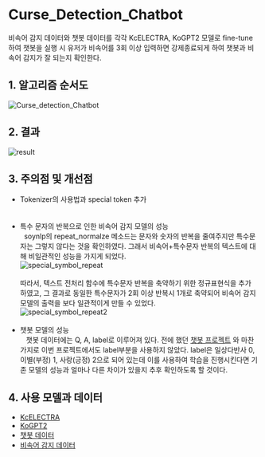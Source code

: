 # Curse_Detection_Chatbot
비속어 감지 데이터와 챗봇 데이터를 각각 KcELECTRA, KoGPT2 모델로 fine-tune 하여 챗봇을 실행 시 유저가 비속어를 3회 이상 입력하면 강제종료되게 하여 챗봇과 비속어 감지가 잘 되는지 확인한다.

## 1. 알고리즘 순서도
![Curse_detection_Chatbot](https://user-images.githubusercontent.com/86700191/209318615-442ba344-d6b8-453c-bf44-af1b3472c8de.png)

## 2. 결과
![result](https://user-images.githubusercontent.com/86700191/210519072-148d8a94-7ef0-494e-bc1c-071a133aba2c.PNG)

## 3. 주의점 및 개선점
- Tokenizer의 사용법과 special token 추가<br>
<br><br>
- 특수 문자의 반복으로 인한 비속어 감지 모델의 성능<br>
&nbsp;&nbsp;soynlp의 repeat_normalze 메소드는 문자와 숫자의 반복을 줄여주지만 특수문자는 그렇지 않다는 것을 확인하였다. 그래서 비속어+특수문자 반복의 텍스트에 대해 비일관적인 성능을 가지게 되었다.<br>
![special_symbol_repeat](https://user-images.githubusercontent.com/86700191/210926740-a938d3eb-5351-4ca7-806e-e3329e862f6e.PNG) <br><br>
따라서, 텍스트 전처리 함수에 특수문자 반복을 축약하기 위한 정규표현식을 추가 하였고, 그 결과로 동일한 특수문자가 2회 이상 반복시 1개로 축약되어 비속어 감지 모델의 출력을 보다 일관적이게 만들 수 있었다.<br>
![special_symbol_repeat2](https://user-images.githubusercontent.com/86700191/210926742-c6fb33ac-c026-4251-b4ab-b5bdf9b95460.PNG)
<br><br>
- 챗봇 모델의 성능<br>
&nbsp;&nbsp; 챗봇 데이터에는 Q, A, label로 이루어져 있다. 전에 했던 [챗봇 프로젝트](https://github.com/CaFeCoKe/KoGPT2_Chatbot) 와 마찬가지로 이번 프로젝트에서도 label부분을 사용하지 않았다.
label은 일상다반사 0, 이별(부정) 1, 사랑(긍정) 2으로 되어 있는데 이를 사용하여 학습을 진행시킨다면 기존 모델의 성능과 얼마나 다른 차이가 있을지 추후 확인하도록 할 것이다. 

## 4. 사용 모델과 데이터
- [KcELECTRA](https://github.com/Beomi/KcELECTRA)
- [KoGPT2](https://github.com/SKT-AI/KoGPT2)
- [챗봇 데이터](https://github.com/songys/Chatbot_data)
- [비속어 감지 데이터](https://github.com/2runo/Curse-detection-data)